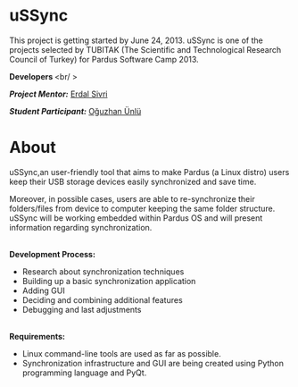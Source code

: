 uSSync
======

This project is getting started by June 24, 2013. uSSync is one of the projects selected by TUBITAK (The Scientific and 
Technological Research Council of Turkey) for Pardus Software Camp 2013.

<b> Developers </b><br/ >
<p><b><i>Project Mentor:</i></b> <a href="https://github.com/erdalsivri" target="_blank">Erdal Sivri</a></p>
<p><b><i>Student Participant:</i></b> <a href="https://github.com/blacksimit" target="_blank">Oğuzhan Ünlü</a></p>

About 
======

uSSync,an user-friendly tool that aims to make Pardus (a Linux distro) users keep their USB storage devices easily 
synchronized and save time.

Moreover, in possible cases, users are able to re-synchronize their folders/files from device to computer keeping 
the same folder structure. uSSync will be working embedded within Pardus OS and will present information regarding 
synchronization.

<br><b>Development Process:</b><br/>
- Research about synchronization techniques
- Building up a basic synchronization application
- Adding GUI
- Deciding and combining additional features
- Debugging and last adjustments

<br><b>Requirements:</b><br/>
- Linux command-line tools are used as far as possible.<br/>
- Synchronization infrastructure and GUI are being created using Python programming language and PyQt.
